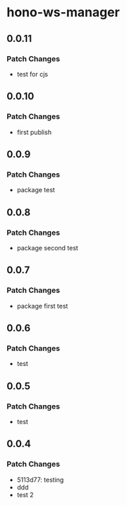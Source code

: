 # hono-ws-manager

## 0.0.11

### Patch Changes

- test for cjs

## 0.0.10

### Patch Changes

- first publish

## 0.0.9

### Patch Changes

- package test

## 0.0.8

### Patch Changes

- package second test

## 0.0.7

### Patch Changes

- package first test

## 0.0.6

### Patch Changes

- test

## 0.0.5

### Patch Changes

- test

## 0.0.4

### Patch Changes

- 5113d77: testing
- ddd
- test 2

